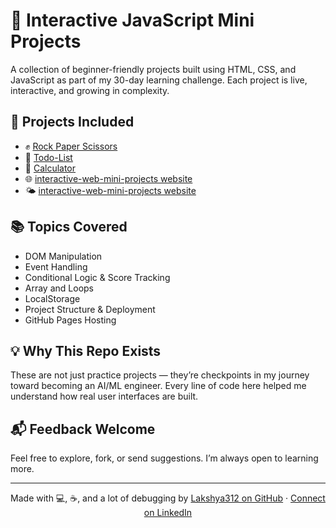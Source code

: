# 🚀 Interactive JavaScript Mini Projects

A collection of beginner-friendly projects built using HTML, CSS, and JavaScript as part of my 30-day learning challenge. Each project is live, interactive, and growing in complexity.

## 🧩 Projects Included

- ✊ [Rock Paper Scissors](https://lakshya312.github.io/interactive-web-mini-projects/rock-paper-scissors/)
- 📝 [Todo-List](https://lakshya312.github.io/interactive-web-mini-projects/todo-list/)
- 🧮 [Calculator](https://lakshya312.github.io/interactive-web-mini-projects/calculator/)
- 🌐 [interactive-web-mini-projects website](https://lakshya312.github.io/interactive-web-mini-projects/)
- 🌤️ [interactive-web-mini-projects website](https://lakshya312.github.io/interactive-web-mini-projects/weather-app/weather.html)

## 📚 Topics Covered

- DOM Manipulation  
- Event Handling  
- Conditional Logic & Score Tracking  
- Array and Loops 
- LocalStorage  
- Project Structure & Deployment  
- GitHub Pages Hosting

## 💡 Why This Repo Exists

These are not just practice projects — they’re checkpoints in my journey toward becoming an AI/ML engineer. Every line of code here helped me understand how real user interfaces are built.

## 📬 Feedback Welcome

Feel free to explore, fork, or send suggestions. I’m always open to learning more.

---

<p align="center">
  Made with 💻, ☕, and a lot of debugging by  
  <a href="https://github.com/Lakshya312">Lakshya312 on GitHub</a> · 
  <a href="https://www.linkedin.com/in/lakshya-p-34496a15a/">Connect on LinkedIn</a>
</p>
